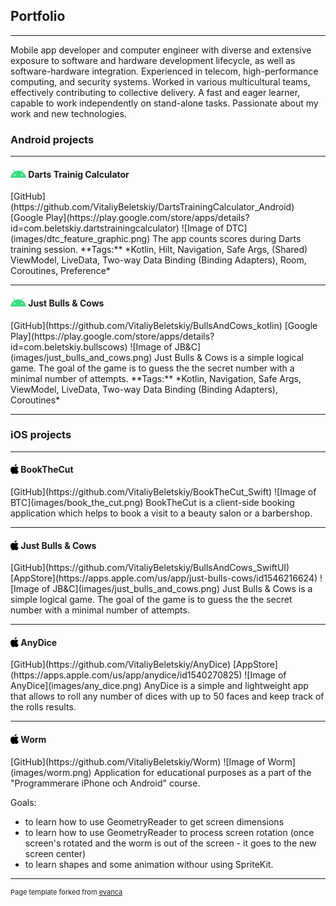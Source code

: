 ## Portfolio

---
Mobile app developer and computer engineer with diverse and extensive exposure to software
and hardware development lifecycle, as well as software-hardware integration. Experienced in
telecom, high-performance computing, and security systems. Worked in various multicultural
teams, effectively contributing to collective delivery. A fast and eager learner, capable to work
independently on stand-alone tasks. Passionate about my work and new technologies.

### Android projects 
---
<h4><img src="images/android.png" width="25" height="14" style="float:left;">&nbsp;Darts Trainig Calculator</h4>
[GitHub](https://github.com/VitaliyBeletskiy/DartsTrainingCalculator_Android)  
[Google Play](https://play.google.com/store/apps/details?id=com.beletskiy.dartstrainingcalculator)  
![Image of DTC](images/dtc_feature_graphic.png)  
The app counts scores during Darts training session.  
**Tags:** *Kotlin, Hilt, Navigation, Safe Args, (Shared) ViewModel, LiveData, Two-way Data Binding (Binding Adapters), Room, Coroutines, Preference*  
<!-- <img src="images/dummy_thumbnail.jpg?raw=true"/> -->

---
<h4><img src="images/android.png" width="25" height="14" style="float:left;">&nbsp;Just Bulls & Cows</h4>
[GitHub](https://github.com/VitaliyBeletskiy/BullsAndCows_kotlin)  
[Google Play](https://play.google.com/store/apps/details?id=com.beletskiy.bullscows)  
![Image of JB&C](images/just_bulls_and_cows.png)  
Just Bulls & Cows is a simple logical game. The goal of the game is to guess the the secret number with a minimal number of attempts.  
**Tags:** *Kotlin, Navigation, Safe Args, ViewModel, LiveData, Two-way Data Binding (Binding Adapters), Coroutines*  
<!-- <img src="images/dummy_thumbnail.jpg?raw=true"/> -->

---

### iOS projects 
---
<h4><img src="images/ios.png" width="13" height="16" style="float:left;">&nbsp;BookTheCut</h4>
[GitHub](https://github.com/VitaliyBeletskiy/BookTheCut_Swift)  
![Image of BTC](images/book_the_cut.png)  
BookTheCut is a client-side booking application which helps to book a visit to a beauty salon or a barbershop.  

---
<h4><img src="images/ios.png" width="13" height="16" style="float:left;">&nbsp;Just Bulls & Cows</h4>
[GitHub](https://github.com/VitaliyBeletskiy/BullsAndCows_SwiftUI)  
[AppStore](https://apps.apple.com/us/app/just-bulls-cows/id1546216624)  
![Image of JB&C](images/just_bulls_and_cows.png)  
Just Bulls & Cows is a simple logical game. The goal of the game is to guess the the secret number with a minimal number of attempts.  

---
<h4><img src="images/ios.png" width="13" height="16" style="float:left;">&nbsp;AnyDice</h4>
[GitHub](https://github.com/VitaliyBeletskiy/AnyDice)  
[AppStore](https://apps.apple.com/us/app/anydice/id1540270825)  
![Image of AnyDice](images/any_dice.png)  
AnyDice is a simple and lightweight app that allows to roll any number of dices with up to 50 faces and keep track of the rolls results.  

---
<h4><img src="images/ios.png" width="13" height="16" style="float:left;">&nbsp;Worm</h4>
[GitHub](https://github.com/VitaliyBeletskiy/Worm)  
![Image of Worm](images/worm.png)  
Application for educational purposes as a part of the "Programmerare iPhone och Android" course.  
  
Goals:
* to learn how to use GeometryReader to get screen dimensions
* to learn how to use GeometryReader to process screen rotation (once screen's rotated and the worm is out of the screen - it goes to the new screen center)
* to learn shapes and some animation withour using SpriteKit.

---
<p style="font-size:11px">Page template forked from <a href="https://github.com/evanca/quick-portfolio">evanca</a></p>
<!-- Remove above link if you don't want to attibute -->
